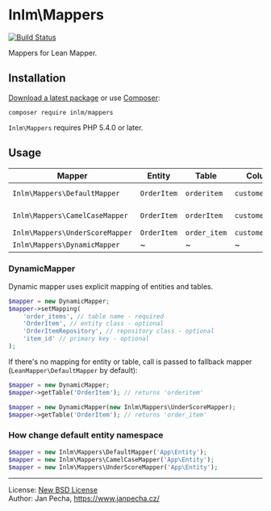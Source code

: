 
# Inlm\Mappers

[![Build Status](https://travis-ci.org/inlm/mappers.svg?branch=master)](https://travis-ci.org/inlm/mappers)

Mappers for Lean Mapper.


Installation
------------

[Download a latest package](https://github.com/inlm/mappers/releases) or use [Composer](http://getcomposer.org/):

```
composer require inlm/mappers
```

`Inlm\Mappers` requires PHP 5.4.0 or later.


## Usage

| Mapper                          | Entity      | Table        |  Column         | Note
|---------------------------------|-------------|--------------|-----------------|------------------
| `Inlm\Mappers\DefaultMapper`    | `OrderItem` | `orderitem`  | `customerName`  | *only extends `LeanMapper\DefaultMapper`*
| `Inlm\Mappers\CamelCaseMapper`  | `OrderItem` | `orderItem`  | `customerName`  | There is [issue](https://dev.mysql.com/doc/refman/5.5/en/identifier-case-sensitivity.html) for MySQL on OS Windows.
| `Inlm\Mappers\UnderScoreMapper` | `OrderItem` | `order_item` | `customer_name` |
| `Inlm\Mappers\DynamicMapper`    | ~           | ~            | ~               | See below.


### DynamicMapper

Dynamic mapper uses explicit mapping of entities and tables.

``` php
$mapper = new DynamicMapper;
$mapper->setMapping(
	'order_items', // table name - required
	'OrderItem', // entity class - optional
	'OrderItemRepository', // repository class - optional
	'item_id' // primary key - optional
);
```

If there's no mapping for entity or table, call is passed to fallback mapper (`LeanMapper\DefaultMapper` by default):

``` php
$mapper = new DynamicMapper;
$mapper->getTable('OrderItem'); // returns 'orderitem'

$mapper = new DynamicMapper(new Inlm\Mappers\UnderScoreMapper);
$mapper->getTable('OrderItem'); // returns 'order_item'
```


### How change default entity namespace

``` php
$mapper = new Inlm\Mappers\DefaultMapper('App\Entity');
$mapper = new Inlm\Mappers\CamelCaseMapper('App\Entity');
$mapper = new Inlm\Mappers\UnderScoreMapper('App\Entity');
```


------------------------------

License: [New BSD License](license.md)
<br>Author: Jan Pecha, https://www.janpecha.cz/

